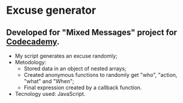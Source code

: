 # Excuse generator
## Developed for "Mixed Messages" project for [Codecademy](https://www.codecademy.com/).
- My script generates an excuse  randomly;
- Metodology:
  - Stored data in an object of nested arrays;
  - Created anonymous functions to randomly get "who", "action, "what" and "When";
  - Final expression created by a callback function.
- Tecnology used: JavaScript.

